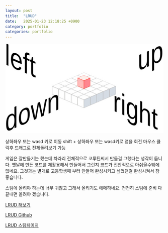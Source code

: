 ```yaml
---
layout: post
title:  "LRUD"
date:   2025-01-23 12:18:25 +0900
category: portfolio
categories: portfolio
---
```


![LRUD](/img/2025-01-23/LRUD_start.jpg)

상하좌우 또는 wasd 키로 이동
shift + 상하좌우 또는 wasd키로 맵을 회전
마우스 클릭후 드래그로 전체돌려보기 가능

게임은 잘만들기는 했는데 차라리 전체적으로 코루틴써서 만들걸 그했다는 생각이 듭니다. 
옛날에 만든 코드를 제활용해서 만들어서 그런지 코드가 전반적으로 아쉬울수밖에 없네요.
그것과는 별개로 고등학생때 부터 만들어 완성시키고 싶었던걸 완성시켜서 참 좋습니다.

스팀에 올려야 하는데 너무 귀찮고 그래서 올리기도 에메하네요.
천천히 스팀에 준비 다끝내면 올려야 겠습니다.

[LRUD 해보기](https://mrochu.github.io/LRUD_WEB/)

[LRUD Github](https://github.com/Mrochu/LRUD)

[LRUD 스팀페이지](https://store.steampowered.com/app/3391690/LRUD/?beta=0)

